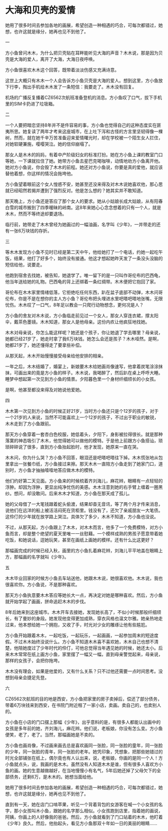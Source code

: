 # 大海和贝壳的爱情

她用了很多时间去参加各地的画展，希望创造一种相遇的巧合，可每次都错过，她想，也许这就是缘分，她再也见不到他了。

一

方小鱼曾问木木，为什么把贝壳贴在耳畔能听见大海的声音？木木说，那是因为贝壳是大海的爱人，离开了大海，大海日夜呼唤。

方小鱼很喜欢木木这个回答，既带着淡淡伤感又充满诗意。

这世上大概只有木木一个人会告诉方小鱼贝壳是大海的爱人。想到这里，方小鱼放下行李，掏出手机给木木发了一条短信：我要走了。木木没有回复。

机场的广播反复播着CZ6562次航班准备登机的消息。方小鱼叹了口气，拔下手机里的SIM卡扔进了垃圾箱。

二

一个人要把暗恋坚持8年并不是件容易的事，方小鱼也觉得自己的这种态度实在匪夷所思。她复读了两年才考来这座城市，在上吐下泻和古怪的方言里坚韧得像一棵树，然而，就在她千辛万苦准备迎来爱情曙光时，却在学校被一个陌生女人拦住，对她软硬兼施，嘤嘤哭泣。她的信仰崩塌了。

那女人是木木的妈妈，有着中产阶级妇女的标准打扮。她在方小鱼上课的教室门口等她，一下课就拉住了她。她带方小鱼去星巴克喝咖啡，动情地劝方小鱼离开他。她对方小鱼说，你会毁了木木的前程。她还对方小鱼说，你要是真的爱他，就应该替他着想，你这样的情况会拖垮他。

方小鱼望着眼前这个女人惶惑不安，她甚至还没来得及对木木说她喜欢他，那心思就已经昭然若揭并遭到了强烈反对。他是怎么想的？她其实并不敢知道。

那天晚上，方小鱼还是答应了那个女人的要求。她从小姑娘长成大姑娘，从有阳春白雪的城市搬到了四季暧昧的岭南。这8年来她心心念念想着的只有一个人，就是木木，然而不等终途却要退场。

临行前，她带走了木木曾经为她画过的一幅油画，名字叫《少年》，一并带走的还有一张6万块钱的存折。

三

等木木发现方小鱼不见时已经是第二天中午，他给她打了一个电话，约她一起吃午饭，结果，他打了好多个，始终没有接通。他这才想起她昨天发了一条没头没脑的短信给他，说要走。

他跑到宿舍去找她，被告知，她退学了。唯一留下的是一只叫作哥伦布的巴西龟，他当年送给她的礼物。巴西龟的背上还绑着一条红绸带。木木便把它抱回了家。

哥伦布在木木家里情绪低落，它拒绝吃任何东西，趴在盆子底部不动弹，木木问哥伦布，你是不是在想你的主人方小鱼？哥伦布把头埋进水里吧嗒吧嗒地张嘴，无限忧伤。木木叹了一口气，8年足以教会一只爬行动物想念，更何况是人？

方小鱼的舍友对木木说，方小鱼临走前见过一个女人，那女人穿连衣裙，撑太阳伞，戴茶色墨镜。木木知道，那女人是他母亲。这份内疚让他疯狂地找她。

木木对母亲说，你怎么能这样呢？她还是个孩子，你让她退了学去哪里？母亲说，她都已经21岁了，她走时拿了我6万块钱。她怎么会还是孩子？木木哑然。是啊，她都21岁了，她还懂得走了要拿些补偿。

从那天起，木木开始慢慢接受母亲给他安排的相亲。

一年之后，木木结婚了，婚宴上，新娘要木木给她画肖像速写，他拿着炭笔涂涂抹抹，可画出来的竟是方小鱼的样子。木木说，我喝醉了，然后趴在桌上呼呼大睡。睡梦中想起第一次见到方小鱼的情景。夕阳暮色里一个身材纤细颀长的小女孩。

是啊，他甚至都没来得及对她说他爱她。

四

木木第一次见到方小鱼的时候正好21岁，当时方小鱼还只是个12岁的孩子，对于一个21岁的人来说，当然不可能喜欢上一个12岁的孩子，不过出于职业的敏锐，木木走到了方小鱼跟前。

那天方小鱼穿着一套杏白色校服，她低着头，夕阳下，身影被拉得很长。就是那种落寞的神态吸引了木木，他觉得她可以做他的模特。于是他上前跟方小鱼搭讪，琐琐碎碎说了很多，直到方小鱼抬起脸时，他才发现，她原来一直在哭。

木木问，你为什么哭？方小鱼不回答，眼泪还是吧嗒吧嗒往下掉。木木慌张地从包里拿出一张餐巾纸，方小鱼接过来擦。那天木木一直陪方小鱼走到了她家门口，道别时，方小鱼才抽抽噎噎地答应做木木的模特。

他们约好第二天见面。方小鱼来的时候梳着齐刘海儿，麻花辫，眼睛有一点轻轻的浮肿。却因为浮肿，更显出纯净忧伤的美感。木木注意到她的右手臂上缠着一圈黑纱。想问，却没敢问。后来木木才知道，方小鱼在那天成了孤儿。

她的父母借了一大笔钱跟着蛇头偷渡，结果却杳无音讯，等了两个月才传来消息，说他们在远洋的船上被活活闷死在货柜里。钱没有了，还欠了亲戚朋友一大笔债。这伶仃的少年就在放学路上哭泣。具体欠了多少，木木不知道，方小鱼也没说。

不过，从那天起，方小鱼跟上了木木，对木木而言，他多了一个免费模特，对方小鱼而言，却是整个绝望的夏天里唯一一丝慰藉。一个模样成熟的男孩子愿意带着她吃饭，和她说话，逗她玩笑，甚至在画纸上画她的模样。还有什么比这更好？

那幅画完成的时候已经入秋，画里的方小鱼扎着麻花辫，刘海儿平平地盖在眼睛上方，那幅画的名字就叫《少年》。

五

木木毕业回家的时候方小鱼去车站送他，她跟木木说，她很喜欢他。木木说，我也很喜欢你。方小鱼说，不是那种喜欢。

那天方小鱼执意要木木答应等她长大一点，再决定对她是哪种喜欢。然后，方小鱼就开始学起了画画，拼命追赶木木的步伐。

8年后她来到这座城市。木木开车去接她，发现她长高了，不似小时候那般纤细颀长，有了曼妙的身段。她发现他变得更加成熟，穿衣风格也温文尔雅。她亲热地走过来，他本想给她一个拥抱，又收了手，时光对少女的雕琢让他有些尴尬。

方小鱼开始跟着木木，一起吃饭，一起玩乐，一起画画，一起参加周末的短途度假。不过木木始终没说什么。方小鱼不知道木木喜不喜欢她，木木自己也想不清楚，他陪她度过了少年时代的伶仃，可他总觉得当年遇见她的时候，她还太小。后来木木常常在纸上画方小鱼，家里摆了一幅又一幅，直到母亲警觉起来，母亲说，那样的女孩子，会把你拖垮。

木木没有理会，如果是他爱的，又有什么关系？只不过他还需要一点时间思考。没想到母亲会捷足先登。

六

CZ6562次航班的目的地是西安，方小鱼把家里的房子卖掉后，偿还了部分债务，带着6万块钱来到西安，在书院门附近租了一家小店，卖画。卖自己的，也卖别人的。

方小鱼在小店的门口摆上那幅《少年》，出乎意料的是，有很多人都能认出画中的女孩是多年前的她，齐刘海儿，麻花辫。他们说，老板娘，你没有怎么变。方小鱼便笑，老了，老了。当然，那幅画她是不卖的。

方小鱼也画肖像，不过画来画去总是喜欢画同一张脸，同一张脸的童年，同一张脸的少年，同一张脸的青年，同一张脸的老年。她凭印象，凭想象，把那些她错过的时光全部铺张在纸上，偶尔竟也有人认出来，说，老板娘，你画的是同一个人！方小鱼就点头，说，我画的是木木。虽然没有人知道木木是谁，但有很多人喜欢方小鱼的画。她的生意越做越好，在当地慢慢小有名气，5年后她还掉了父母欠下的全部债务，还剩6万，是木木的。她想当面给他。

她用了很多时间去参加各地的画展，希望创造一种相遇的巧合，可每次都错过，她想，也许这就是缘分，她再也见不到他了。

直到有一天，她在店门口啃苹果，听见一个背着背包的女游客在喊一个小女孩的名字，那小女孩叫木小鱼，跟她的名字那么相似。小女孩跑到店里，指着她的画说，阿姨，你画上的人好像我的爸爸。然后，方小鱼就看到了门口站着的木木，他盯着《少年》良久。然后，他抬起头，看见方小鱼那双十年如一日的美丽的眼睛……